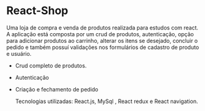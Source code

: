 # React-Shop

Uma loja de compra e venda de produtos realizada para estudos com react.
A aplicação está composta por um crud de produtos, autenticação, opção para adicionar produtos ao carrinho, alterar os itens se desejado, 
concluir o pedido e também possuí validações nos formulários de cadastro de produto e usuário. 

* Crud completo de produtos.

* Autenticação

* Criação e fechamento de pedido

  Tecnologias utilizadas: React.js, MySql , React redux e React navigation.

